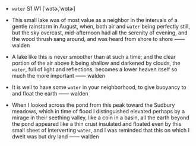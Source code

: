 - `water` S1 W1 [ˈwɔtɚ,ˈwɑtɚ]



- This small lake was of most value as a neighbor in the intervals of a gentle rainstorm in August, when, both air and `water` being perfectly still, but the sky overcast, mid-afternoon had all the serenity of evening, and the wood thrush sang around, and was heard from shore to shore —— walden

-  A lake like this is never smoother than at such a time; and the clear portion of the air above it being shallow and darkened by clouds, the `water`, full of light and reflections, becomes a lower heaven itself so much the more important —— walden

-  It is well to have some `water` in your neighborhood, to give buoyancy to and float the earth —— walden

-  When I looked across the pond from this peak toward the Sudbury meadows, which in time of flood I distinguished elevated perhaps by a mirage in their seething valley, like a coin in a basin, all the earth beyond the pond appeared like a thin crust insulated and floated even by this small sheet of interverting `water`, and I was reminded that this on which I dwelt was but dry land —— walden